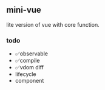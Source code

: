 ## mini-vue

lite version of vue with core function.

### todo

- ✅observable
- ✅compile
- ✅vdom diff
- lifecycle
- component
